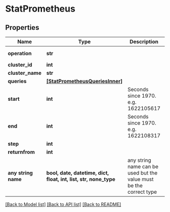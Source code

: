 # StatPrometheus


## Properties
Name | Type | Description | Notes
------------ | ------------- | ------------- | -------------
**operation** | **str** |  | defaults to "/prometheus"
**cluster_id** | **int** |  | [optional] 
**cluster_name** | **str** |  | [optional] 
**queries** | [**[StatPrometheusQueriesInner]**](StatPrometheusQueriesInner.md) |  | [optional] 
**start** | **int** | Seconds since 1970. e.g. 1622105617 | [optional] 
**end** | **int** | Seconds since 1970. e.g. 1622108317 | [optional] 
**step** | **int** |  | [optional] 
**returnfrom** | **int** |  | [optional] 
**any string name** | **bool, date, datetime, dict, float, int, list, str, none_type** | any string name can be used but the value must be the correct type | [optional]

[[Back to Model list]](../README.md#documentation-for-models) [[Back to API list]](../README.md#documentation-for-api-endpoints) [[Back to README]](../README.md)


